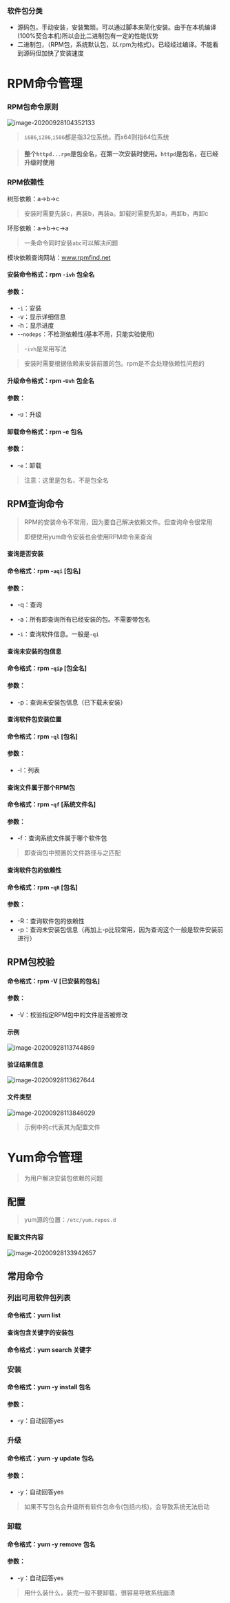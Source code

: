 ### 软件包分类

- 源码包，手动安装，安装繁琐。可以通过脚本来简化安装。由于在本机编译(100%契合本机)所以会比二进制包有一定的性能优势
- 二进制包，（RPM包，系统默认包，以.rpm为格式）。已经经过编译。不能看到源码但加快了安装速度



# RPM命令管理

### RPM包命令原则

![image-20200928104352133](.\images\image-20200928104352133.png)

> `i686`,`i286`,`i586`都是指32位系统。而x64则指64位系统

> #### 整个`httpd...rpm`是包全名，在第一次安装时使用。`httpd`是包名，在已经升级时使用



### RPM依赖性

树形依赖：a->b->c

> 安装时需要先装c，再装b，再装a。卸载时需要先卸a，再卸b，再卸c

环形依赖：a->b->c->a

> 一条命令同时安装`abc`可以解决问题

模块依赖查询网站：www.rpmfind.net



#### 安装命令格式：rpm `-ivh` 包全名

#### 参数：

- -`i`：安装
- -v：显示详细信息
- -h：显示进度
- --`nodeps`：不检测依赖性(基本不用，只能实验使用)

> -`ivh`是常用写法

> 安装时需要根据依赖来安装前置的包。rpm是不会处理依赖性问题的



#### 升级命令格式：rpm -`Uvh` 包全名

#### 参数：

- -`U`：升级



#### 卸载命令格式：rpm -e 包名

#### 参数：

- -`e`：卸载

> 注意：这里是包名，不是包全名



## RPM查询命令

> RPM的安装命令不常用，因为要自己解决依赖文件。但查询命令很常用
>
> 即便使用yum命令安装也会使用RPM命令来查询



#### 查询是否安装

#### 命令格式：rpm -`aqi` [包名]

#### 参数：

- -q：查询
- -a：所有即查询所有已经安装的包。不需要带包名

- -`i`：查询软件信息。一般是`-qi`

  

#### 查询未安装的包信息

#### 命令格式：rpm -`qip` [包全名]

#### 参数：

- -p：查询未安装包信息（已下载未安装）



#### 查询软件包安装位置

#### 命令格式：rpm -`ql` [包名]

#### 参数：

- -l：列表



#### 查询文件属于那个RPM包

#### 命令格式：rpm -`qf` [系统文件名]

#### 参数：

- -f：查询系统文件属于哪个软件包

> 即查询包中预置的文件路径与之匹配



#### 查询软件包的依赖性

#### 命令格式：rpm -`qR` [包名]

#### 参数：

- -R：查询软件包的依赖性
- -p：查询未安装包信息（再加上-p比较常用，因为查询这个一般是软件安装前进行）



## RPM包校验

#### 命令格式：rpm -V [已安装的包名]

#### 参数：

- -V：校验指定RPM包中的文件是否被修改

#### 示例

![image-20200928113744869](.\images\image-20200928113744869.png)

#### 验证结果信息

![image-20200928113627644](.\images\image-20200928113627644.png)

#### 文件类型

![image-20200928113846029](.\images\image-20200928113846029.png)

> 示例中的c代表其为配置文件



# Yum命令管理

> 为用户解决安装包依赖的问题

 

## 配置

> yum源的位置：`/etc/yum.repos.d`

#### 配置文件内容

![image-20200928133942657](.\images\image-20200928133942657.png)





## 常用命令

### 列出可用软件包列表

#### 命令格式：yum list



#### 查询包含关键字的安装包

#### 命令格式：yum search 关键字



### 安装

#### 命令格式：yum -y install 包名

#### 参数：

- -y：自动回答yes



### 升级

#### 命令格式：yum -y update 包名

#### 参数：

- -y：自动回答yes

> 如果不写包名会升级所有软件包命令(包括内核)，会导致系统无法启动



### 卸载

#### 命令格式：yum -y remove 包名

#### 参数：

- -y：自动回答yes

> 用什么装什么，装完一般不要卸载，很容易导致系统崩溃